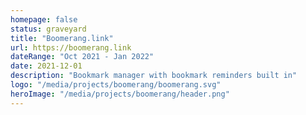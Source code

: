 ```yaml
---
homepage: false
status: graveyard
title: "Boomerang.link"
url: https://boomerang.link
dateRange: "Oct 2021 - Jan 2022"
date: 2021-12-01
description: "Bookmark manager with bookmark reminders built in"
logo: "/media/projects/boomerang/boomerang.svg"
heroImage: "/media/projects/boomerang/header.png"
---
```

